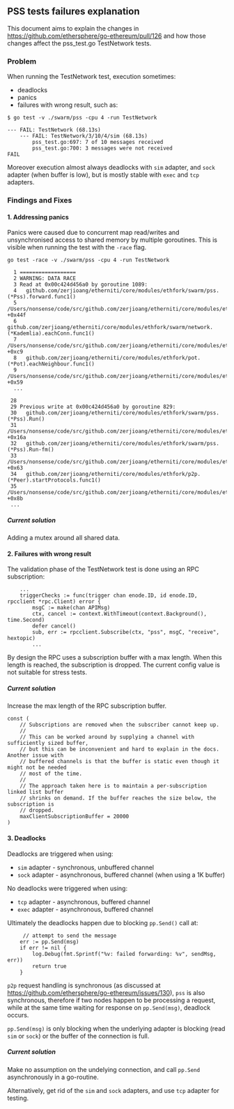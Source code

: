 ## PSS tests failures explanation

This document aims to explain the changes in https://github.com/ethersphere/go-ethereum/pull/126 and how those changes affect the pss_test.go TestNetwork tests.

### Problem

When running the TestNetwork test, execution sometimes:

* deadlocks
* panics
* failures with wrong result, such as:

```
$ go test -v ./swarm/pss -cpu 4 -run TestNetwork
```

```
--- FAIL: TestNetwork (68.13s)
    --- FAIL: TestNetwork/3/10/4/sim (68.13s)
        pss_test.go:697: 7 of 10 messages received
        pss_test.go:700: 3 messages were not received
FAIL
```

Moreover execution almost always deadlocks with `sim` adapter, and `sock` adapter (when buffer is low), but is mostly stable with `exec` and `tcp` adapters.

### Findings and Fixes

#### 1. Addressing panics

Panics were caused due to concurrent map read/writes and unsynchronised access to shared memory by multiple goroutines. This is visible when running the test with the `-race` flag.

```
go test -race -v ./swarm/pss -cpu 4 -run TestNetwork

  1 ==================
  2 WARNING: DATA RACE
  3 Read at 0x00c424d456a0 by goroutine 1089:
  4   github.com/zerjioang/etherniti/core/modules/ethfork/swarm/pss.(*Pss).forward.func1()
  5       /Users/nonsense/code/src/github.com/zerjioang/etherniti/core/modules/ethfork/swarm/pss/pss.go:654 +0x44f
  6   github.com/zerjioang/etherniti/core/modules/ethfork/swarm/network.(*Kademlia).eachConn.func1()
  7       /Users/nonsense/code/src/github.com/zerjioang/etherniti/core/modules/ethfork/swarm/network/kademlia.go:350 +0xc9
  8   github.com/zerjioang/etherniti/core/modules/ethfork/pot.(*Pot).eachNeighbour.func1()
  9       /Users/nonsense/code/src/github.com/zerjioang/etherniti/core/modules/ethfork/pot/pot.go:599 +0x59
  ...

 28
 29 Previous write at 0x00c424d456a0 by goroutine 829:
 30   github.com/zerjioang/etherniti/core/modules/ethfork/swarm/pss.(*Pss).Run()
 31       /Users/nonsense/code/src/github.com/zerjioang/etherniti/core/modules/ethfork/swarm/pss/pss.go:192 +0x16a
 32   github.com/zerjioang/etherniti/core/modules/ethfork/swarm/pss.(*Pss).Run-fm()
 33       /Users/nonsense/code/src/github.com/zerjioang/etherniti/core/modules/ethfork/swarm/pss/pss.go:185 +0x63
 34   github.com/zerjioang/etherniti/core/modules/ethfork/p2p.(*Peer).startProtocols.func1()
 35       /Users/nonsense/code/src/github.com/zerjioang/etherniti/core/modules/ethfork/p2p/peer.go:347 +0x8b
 ...
```

##### Current solution

Adding a mutex around all shared data.

#### 2. Failures with wrong result

The validation phase of the TestNetwork test is done using an RPC subscription:

```
    ...
	triggerChecks := func(trigger chan enode.ID, id enode.ID, rpcclient *rpc.Client) error {
		msgC := make(chan APIMsg)
		ctx, cancel := context.WithTimeout(context.Background(), time.Second)
		defer cancel()
		sub, err := rpcclient.Subscribe(ctx, "pss", msgC, "receive", hextopic)
		...
```

By design the RPC uses a subscription buffer with a max length. When this length is reached, the subscription is dropped. The current config value is not suitable for stress tests.

##### Current solution

Increase the max length of the RPC subscription buffer.

```
const (
	// Subscriptions are removed when the subscriber cannot keep up.
	//
	// This can be worked around by supplying a channel with sufficiently sized buffer,
	// but this can be inconvenient and hard to explain in the docs. Another issue with
	// buffered channels is that the buffer is static even though it might not be needed
	// most of the time.
	//
	// The approach taken here is to maintain a per-subscription linked list buffer
	// shrinks on demand. If the buffer reaches the size below, the subscription is
	// dropped.
	maxClientSubscriptionBuffer = 20000
)
```

#### 3. Deadlocks

Deadlocks are triggered when using:
* `sim` adapter - synchronous, unbuffered channel
* `sock` adapter - asynchronous, buffered channel (when using a 1K buffer)

No deadlocks were triggered when using:
* `tcp` adapter - asynchronous, buffered channel
* `exec` adapter - asynchronous, buffered channel

Ultimately the deadlocks happen due to blocking `pp.Send()` call at:

 		 // attempt to send the message
  		err := pp.Send(msg)
  		if err != nil {
  			log.Debug(fmt.Sprintf("%v: failed forwarding: %v", sendMsg, err))
  			return true
  		}

 `p2p` request handling is synchronous (as discussed at https://github.com/ethersphere/go-ethereum/issues/130), `pss` is also synchronous, therefore if two nodes happen to be processing a request, while at the same time waiting for response on `pp.Send(msg)`, deadlock occurs.
 
 `pp.Send(msg)` is only blocking when the underlying adapter is blocking (read `sim` or `sock`) or the buffer of the connection is full.
 
##### Current solution

Make no assumption on the undelying connection, and call `pp.Send` asynchronously in a go-routine.

Alternatively, get rid of the `sim` and `sock` adapters, and use `tcp` adapter for testing.

